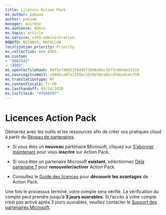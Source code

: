 ```yaml
---
title: Licences Action Pack
ms.author: pebaum
author: pebaum
manager: mnirkhe
ms.audience: Admin
ms.topic: article
ms.service: o365-administration
ROBOTS: NOINDEX, NOFOLLOW
localization_priority: Priority
ms.collection: Adm_O365
ms.custom:
- "9002542"
- "4909"
ms.openlocfilehash: 04f5efdd423f0495f1846a0ec5677cd0cbe312c9
ms.sourcegitcommit: c6692ce0fa1358ec3529e59ca0ecdfdea4cdc759
ms.translationtype: HT
ms.contentlocale: fr-FR
ms.lasthandoff: 09/14/2020
ms.locfileid: "47668597"
---
```

# <a name="action-pack-licenses"></a>Licences Action Pack

Démarrez avec les outils et les ressources afin de créer vos pratiques cloud à partir du [Réseau de partenaires](https://aka.ms/MPNActionPack).

- Si vous êtes un **nouveau** partenaire Microsoft, cliquez sur [S’abonner maintenant](https://aka.ms/MPNActionPackNew) pour vous **inscrire** sur Action Pack.

- Si vous êtes un partenaire Microsoft **existant**, sélectionnez [Déjà partenaire ?](https://aka.ms/MPNActionPackExisting) pour **renouveler/activer** Action Pack. 

- Consultez le [Guide des licences](https://aka.ms/MPNActionPackGuide) pour **découvrir les avantages** de Action Pack. 

Une fois le processus terminé, votre compte sera vérifié. La vérification du compte peut prendre jusqu’à **3 jours ouvrables**. Si l’accès à votre compte n’est pas activé après 3 jours ouvrables, veuillez contacter le [Support des partenaires Microsoft](https://aka.ms/MPNActionPackSupport). 

